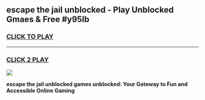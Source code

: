 
## escape the jail unblocked - Play Unblocked Gmaes & Free #y95lb
<h3>
<a href="https://news.freeplayer.one?title=escape_the_jail_unblocked&ref=24F">CLICK TO PLAY</a></h3>
<hr>

<h3>
<a href="https://news.freeplayer.one?title=escape_the_jail_unblocked&ref=24F">CLICK 2 PLAY</a>
  
</h3>

<a href="https://news.freeplayer.one?title=escape_the_jail_unblocked&ref=24F/"><img src="https://clearcache.store/games.png"></a>


**escape the jail unblocked games unblocked: Your Gateway to Fun and Accessible Online Gaming**
